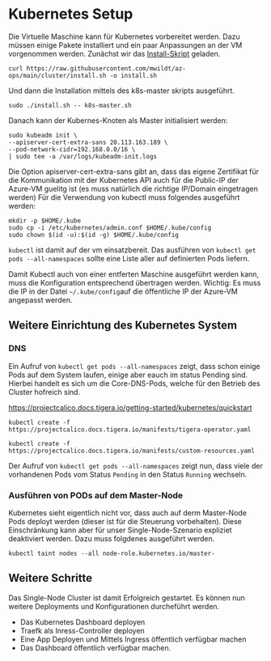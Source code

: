 # Kubernetes Setup

Die Virtuelle Maschine kann für Kubernetes vorbereitet werden. Dazu müssen einige Pakete installiert und ein paar Anpassungen
an der VM vorgenommen werden. Zunächst wir das [Install-Skript](.az-ops/cluster/k8s-master.sh) geladen.

```
curl https://raw.githubusercontent.com/mwildt/az-ops/main/cluster/install.sh -o install.sh
```

Und dann die Installation mittels des k8s-master skripts ausgeführt.
```
sudo ./install.sh -- k8s-master.sh
```
Danach kann der Kubernes-Knoten als Master initialisiert werden:

```
sudo kubeadm init \
--apiserver-cert-extra-sans 20.113.163.189 \
--pod-network-cidr=192.168.0.0/16 \
| sudo tee -a /var/logs/kubeadm-init.logs
```
Die Option apiserver-cert-extra-sans gibt an, dass das eigene Zertifikat für die Kommunikation mit der Kubernetes API auch für die Public-IP der
Azure-VM guelitg ist (es muss natürlich die richtige IP/Domain eingetragen werden) Für die Verwendung von kubectl muss folgendes ausgeführt werden:

```
mkdir -p $HOME/.kube
sudo cp -i /etc/kubernetes/admin.conf $HOME/.kube/config
sudo chown $(id -u):$(id -g) $HOME/.kube/config
```
`kubectl` ist damit auf der vm einsatzbereit. Das ausführen von `kubectl get pods --all-namespaces` sollte eine Liste aller auf definierten Pods liefern.

Damit Kubectl auch von einer entferten Maschine ausgeführt werden kann, muss die Konfiguration entsprechend übertragen werden. Wichtig: Es muss die IP in der Datei `~/.kube/config`auf die öffentliche IP der Azure-VM angepasst werden.

## Weitere Einrichtung des Kubernetes System

### DNS
Ein Aufruf von `kubectl get pods --all-namespaces` zeigt, dass schon einige Pods auf dem System laufen, einige aber eauch im status Pending sind. Hierbei handelt es sich um die Core-DNS-Pods, welche für den Betrieb des Cluster hofreich sind.

https://projectcalico.docs.tigera.io/getting-started/kubernetes/quickstart

```
kubectl create -f https://projectcalico.docs.tigera.io/manifests/tigera-operator.yaml

kubectl create -f https://projectcalico.docs.tigera.io/manifests/custom-resources.yaml
```

 Der Aufruf von `kubectl get pods --all-namespaces` zeigt nun, dass viele der vorhandenen Pods vom Status `Pending` in den Status `Running` wechseln.

### Ausführen von PODs auf dem Master-Node
Kubernetes sieht eigentlich nicht vor, dass auch auf derm Master-Node Pods deployt werden (dieser ist für die Steuerung vorbehalten). Diese Einschränkung kann aber für unser Single-Node-Szenario expliziet deaktiviert werden. Dazu muss folgdenes ausgeführt werden.

```
kubectl taint nodes --all node-role.kubernetes.io/master-
```

## Weitere Schritte
Das Single-Node Cluster ist damit Erfolgreich gestartet. Es können nun weitere Deployments und Konfigurationen durcheführt werden.

* Das Kubernetes Dashboard deployen
* Traefk als Inress-Controller deployen
* Eine App Deployen und Mittels Ingress öffentlich verfügbar machen
* Das Dashboard öffentlich verfügbar machen.

